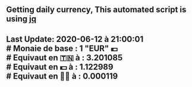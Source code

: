 ## Getting daily currency, This automated script is using [jq](https://stedolan.github.io/jq/)
## Last Update:  2020-06-12 à 21:00:01 </br># Monaie de base : 1 "EUR" 💶 </br> # Equivaut en 🇹🇳 à :  3.201085 </br> # Equivaut en 💵 à : 1.122989</br> # Equivaut en 🐱‍💻 à :  0.000119
